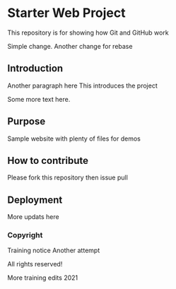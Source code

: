 # Starter Web Project

This repository is for showing how Git and GitHub work

Simple change. Another change for rebase

## Introduction

Another paragraph here
This introduces the project

Some more text here. 

## Purpose

Sample website with plenty of files for demos

## How to contribute
Please fork this repository then issue pull 

## Deployment

More updats here

### Copyright

Training notice
Another attempt

All rights reserved!

More training edits 2021